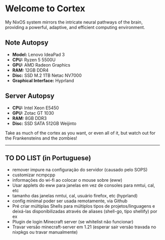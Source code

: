 # Welcome to Cortex

My NixOS system mirrors the intricate neural pathways of the brain, providing a powerful, adaptive, and efficient computing environment.

## Note Autopsy

- **Model:** Lenovo IdeaPad 3
- **CPU:** Ryzen 5 5500U
- **GPU:** AMD Radeon Graphics
- **RAM:** 12GB DDR4
- **Disc:** SSD M.2 1TB Netac NV7000
- **Graphical Interface:** Hyprland

## Server Autopsy

- **CPU:** Intel Xeon E5450
- **GPU:** Zotac GT 1030
- **RAM:** 8GB DDR3
- **Disc:** SSD SATA 512GB Weijinto

Take as much of the cortex as you want, or even all of it, but watch out for the Frankensteins and the zombies!

---

## TO DO LIST (in Portuguese)

- remover impure na configuração do servidor (causado pelo SOPS)
- customizar ncmpcpp
- informações do wi-fi ao colocar o mouse sobre (eww)
- Usar applets do eww para janelas em vez de consoles para nmtui, cal, etc
- tamanho das janelas nmtui, cal, usuário firefox, etc (hyprland)
- config minimal poder ser usada remotamente, via Github
- Pré criar múltiplas Shells para múltiplos tipos de projetos/linguagens e deixá-las disponibilizadas através de aliases (shell-go, tipo shellify) por ex
- Plugin de login Minecraft server (se whitelist não funcionar)
- Travar versão minecraft-server em 1.21 (esperar sair versão travada no nixpkgs ou travar manualmente)


